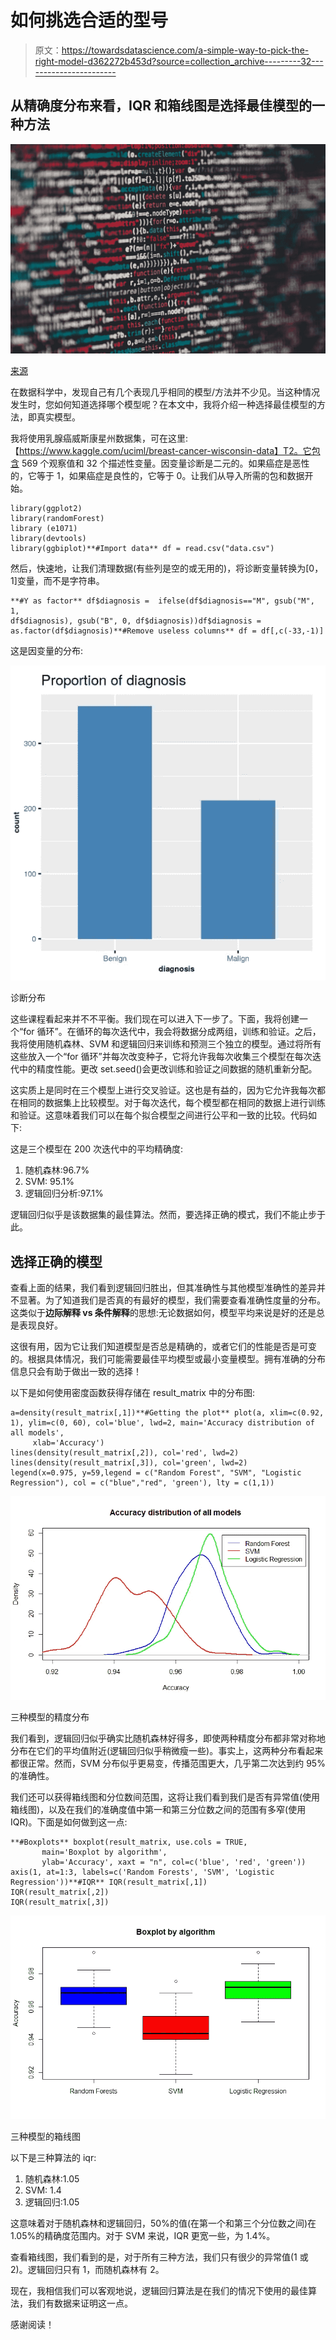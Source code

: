 # 如何挑选合适的型号

> 原文：<https://towardsdatascience.com/a-simple-way-to-pick-the-right-model-d362272b453d?source=collection_archive---------32----------------------->

## 从精确度分布来看，IQR 和箱线图是选择最佳模型的一种方法

![](img/87c2ea17db2dad77fd56c961335d691c.png)

[来源](https://unsplash.com/photos/466ENaLuhLY)

在数据科学中，发现自己有几个表现几乎相同的模型/方法并不少见。当这种情况发生时，您如何知道选择哪个模型呢？在本文中，我将介绍一种选择最佳模型的方法，即真实模型。

我将使用乳腺癌威斯康星州数据集，可在这里:【https://www.kaggle.com/uciml/breast-cancer-wisconsin-data】T2。它包含 569 个观察值和 32 个描述性变量。因变量诊断是二元的。如果癌症是恶性的，它等于 1，如果癌症是良性的，它等于 0。让我们从导入所需的包和数据开始。

```
library(ggplot2)
library(randomForest)
library (e1071)
library(devtools)
library(ggbiplot)**#Import data** df = read.csv("data.csv")
```

然后，快速地，让我们清理数据(有些列是空的或无用的)，将诊断变量转换为[0，1]变量，而不是字符串。

```
**#Y as factor** df$diagnosis =  ifelse(df$diagnosis=="M", gsub("M", 1,                                                            df$diagnosis), gsub("B", 0, df$diagnosis))df$diagnosis = as.factor(df$diagnosis)**#Remove useless columns** df = df[,c(-33,-1)]
```

这是因变量的分布:

![](img/a5e2a4f0a4b298b2fb3d5978571ebddb.png)

诊断分布

这些课程看起来并不不平衡。我们现在可以进入下一步了。下面，我将创建一个“for 循环”。在循环的每次迭代中，我会将数据分成两组，训练和验证。之后，我将使用随机森林、SVM 和逻辑回归来训练和预测三个独立的模型。通过将所有这些放入一个“for 循环”并每次改变种子，它将允许我每次收集三个模型在每次迭代中的精度性能。更改 set.seed()会更改训练和验证之间数据的随机重新分配。

这实质上是同时在三个模型上进行交叉验证。这也是有益的，因为它允许我每次都在相同的数据集上比较模型。对于每次迭代，每个模型都在相同的数据上进行训练和验证。这意味着我们可以在每个拟合模型之间进行公平和一致的比较。代码如下:

这是三个模型在 200 次迭代中的平均精确度:

1.  随机森林:96.7%
2.  SVM: 95.1%
3.  逻辑回归分析:97.1%

逻辑回归似乎是该数据集的最佳算法。然而，要选择正确的模式，我们不能止步于此。

## 选择正确的模型

查看上面的结果，我们看到逻辑回归胜出，但其准确性与其他模型准确性的差异并不显著。为了知道我们是否真的有最好的模型，我们需要查看准确性度量的分布。这类似于**边际解释 vs 条件解释**的思想:无论数据如何，模型平均来说是好的还是总是表现良好。

这很有用，因为它让我们知道模型是否总是精确的，或者它们的性能是否是可变的。根据具体情况，我们可能需要最佳平均模型或最小变量模型。拥有准确的分布信息只会有助于做出一致的选择！

以下是如何使用密度函数获得存储在 result_matrix 中的分布图:

```
a=density(result_matrix[,1])**#Getting the plot** plot(a, xlim=c(0.92, 1), ylim=c(0, 60), col='blue', lwd=2, main='Accuracy distribution of all models',
     xlab='Accuracy')
lines(density(result_matrix[,2]), col='red', lwd=2)
lines(density(result_matrix[,3]), col='green', lwd=2)
legend(x=0.975, y=59,legend = c("Random Forest", "SVM", "Logistic Regression"), col = c("blue","red", 'green'), lty = c(1,1))
```

![](img/b1376c5417b976c36d635635cc4f9e56.png)

三种模型的精度分布

我们看到，逻辑回归似乎确实比随机森林好得多，即使两种精度分布都非常对称地分布在它们的平均值附近(逻辑回归似乎稍微瘦一些)。事实上，这两种分布看起来都很正常。然而，SVM 分布似乎更易变，传播范围更大，几乎第二次达到约 95%的准确性。

我们还可以获得箱线图和分位数间范围，这将让我们看到我们是否有异常值(使用箱线图)，以及在我们的准确度值中第一和第三分位数之间的范围有多窄(使用 IQR)。下面是如何做到这一点:

```
**#Boxplots** boxplot(result_matrix, use.cols = TRUE, 
       main='Boxplot by algorithm', 
       ylab='Accuracy', xaxt = "n", col=c('blue', 'red', 'green'))
axis(1, at=1:3, labels=c('Random Forests', 'SVM', 'Logistic           Regression'))**#IQR** IQR(result_matrix[,1])
IQR(result_matrix[,2])
IQR(result_matrix[,3])
```

![](img/fe88bc3ffa2c764ffef04fe935dd5cf1.png)

三种模型的箱线图

以下是三种算法的 iqr:

1.  随机森林:1.05
2.  SVM: 1.4
3.  逻辑回归:1.05

这意味着对于随机森林和逻辑回归，50%的值(在第一个和第三个分位数之间)在 1.05%的精确度范围内。对于 SVM 来说，IQR 更宽一些，为 1.4%。

查看箱线图，我们看到的是，对于所有三种方法，我们只有很少的异常值(1 或 2)。逻辑回归只有 1，而随机森林有 2。

现在，我相信我们可以客观地说，逻辑回归算法是在我们的情况下使用的最佳算法，我们有数据来证明这一点。

感谢阅读！